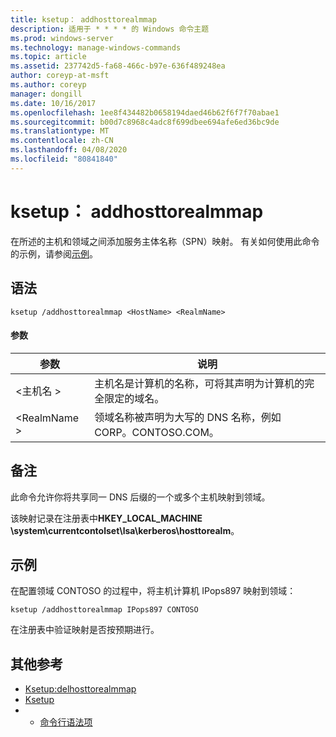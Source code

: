 ```yaml
---
title: ksetup： addhosttorealmmap
description: 适用于 * * * * 的 Windows 命令主题
ms.prod: windows-server
ms.technology: manage-windows-commands
ms.topic: article
ms.assetid: 237742d5-fa68-466c-b97e-636f489248ea
author: coreyp-at-msft
ms.author: coreyp
manager: dongill
ms.date: 10/16/2017
ms.openlocfilehash: 1ee8f434482b0658194daed46b62f6f7f70abae1
ms.sourcegitcommit: b00d7c8968c4adc8f699dbee694afe6ed36bc9de
ms.translationtype: MT
ms.contentlocale: zh-CN
ms.lasthandoff: 04/08/2020
ms.locfileid: "80841840"
---
```

# <a name="ksetupaddhosttorealmmap"></a>ksetup： addhosttorealmmap



在所述的主机和领域之间添加服务主体名称（SPN）映射。 有关如何使用此命令的示例，请参阅[示例](#BKMK_Examples)。

## <a name="syntax"></a>语法

```
ksetup /addhosttorealmmap <HostName> <RealmName>
```

#### <a name="parameters"></a>参数

|参数|说明|
|---------|-----------|
|\<主机名 >|主机名是计算机的名称，可将其声明为计算机的完全限定的域名。|
|\<RealmName >|领域名称被声明为大写的 DNS 名称，例如 CORP。CONTOSO.COM。|

## <a name="remarks"></a>备注

此命令允许你将共享同一 DNS 后缀的一个或多个主机映射到领域。

该映射记录在注册表中**HKEY_LOCAL_MACHINE \system\currentcontolset\lsa\kerberos\hosttorealm**。

## <a name="examples"></a><a name=BKMK_Examples></a>示例

在配置领域 CONTOSO 的过程中，将主机计算机 IPops897 映射到领域：
```
ksetup /addhosttorealmmap IPops897 CONTOSO
```
在注册表中验证映射是否按预期进行。

## <a name="additional-references"></a>其他参考

-   [Ksetup:delhosttorealmmap](ksetup-delhosttorealmmap.md)
-   [Ksetup](ksetup.md)
-   - [命令行语法项](command-line-syntax-key.md)